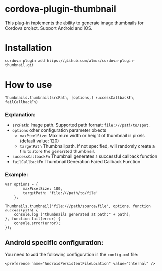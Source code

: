 # cordova-plugin-thumbnail

This plug-in implements the ability to generate image thumbnails for Cordova project. Support Android and iOS.

# Installation

```
cordova plugin add https://github.com/almas/cordova-plugin-thumbnail.git
```

# How to use

`Thumbnails.thumbnail(srcPath, [options,] successCallbackFn, ​​failCallbackFn)`

### Explanation:

- `srcPath`: Image path. Supported path format: `file:///path/to/spot`.
- `options` other configuration parameter objects
  - `maxPixelSize`: Maximum width or height of thumbnail in pixels (default value: 120)
  - `targetPath` Thumbnail path. If not specified, will randomly create a file to store the generated thumbnail.
- `successCallbackFn` Thumbnail generates a successful callback function
- `failCallbackFn` Thumbnail Generation Failed Callback Function

### Example:

```
var options = {
        maxPixelSize: 100,
        targetPath: 'file:///path/to/file'
    };

Thumbnails.thumbnail('file:///path/source/file', options, function success(path) {
    console.log ("thumbnails generated at path:" + path);
}, function fail(error) {
    console.error(error);
});
```

## Android specific configuration:

You need to add the following configuration in the `config.xml` file:

```
<preference name="AndroidPersistentFileLocation" value="Internal" />
```
